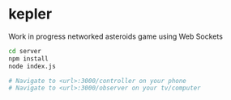 kepler
======

Work in progress networked asteroids game using Web Sockets

```sh
cd server
npm install
node index.js

# Navigate to <url>:3000/controller on your phone
# Navigate to <url>:3000/observer on your tv/computer
```

